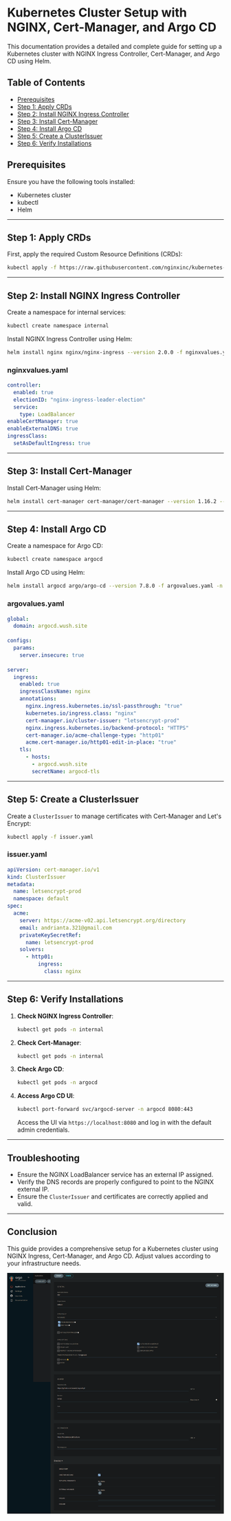 # Kubernetes Cluster Setup with NGINX, Cert-Manager, and Argo CD

This documentation provides a detailed and complete guide for setting up a Kubernetes cluster with NGINX Ingress Controller, Cert-Manager, and Argo CD using Helm.

## Table of Contents
- [Prerequisites](#prerequisites)
- [Step 1: Apply CRDs](#step-1-apply-crds)
- [Step 2: Install NGINX Ingress Controller](#step-2-install-nginx-ingress-controller)
- [Step 3: Install Cert-Manager](#step-3-install-cert-manager)
- [Step 4: Install Argo CD](#step-4-install-argo-cd)
- [Step 5: Create a ClusterIssuer](#step-5-create-a-clusterissuer)
- [Step 6: Verify Installations](#step-6-verify-installations)

## Prerequisites
Ensure you have the following tools installed:
- Kubernetes cluster
- kubectl
- Helm

---

## Step 1: Apply CRDs

First, apply the required Custom Resource Definitions (CRDs):
```bash
kubectl apply -f https://raw.githubusercontent.com/nginxinc/kubernetes-ingress/v4.0.0/deploy/crds.yaml
```

---

## Step 2: Install NGINX Ingress Controller

Create a namespace for internal services:
```bash
kubectl create namespace internal
```

Install NGINX Ingress Controller using Helm:
```bash
helm install nginx nginx/nginx-ingress --version 2.0.0 -f nginxvalues.yaml -n internal
```

### nginxvalues.yaml
```yaml
controller:
  enabled: true
  electionID: "nginx-ingress-leader-election"
  service:
    type: LoadBalancer
enableCertManager: true
enableExternalDNS: true
ingressClass:
  setAsDefaultIngress: true
```

---

## Step 3: Install Cert-Manager

Install Cert-Manager using Helm:
```bash
helm install cert-manager cert-manager/cert-manager --version 1.16.2 --set crds.enabled=true -n internal
```

---

## Step 4: Install Argo CD

Create a namespace for Argo CD:
```bash
kubectl create namespace argocd
```

Install Argo CD using Helm:
```bash
helm install argocd argo/argo-cd --version 7.8.0 -f argovalues.yaml -n argocd
```

### argovalues.yaml
```yaml
global:
  domain: argocd.wush.site

configs:
  params:
    server.insecure: true

server:
  ingress:
    enabled: true
    ingressClassName: nginx
    annotations:
      nginx.ingress.kubernetes.io/ssl-passthrough: "true"
      kubernetes.io/ingress.class: "nginx"
      cert-manager.io/cluster-issuer: "letsencrypt-prod"
      nginx.ingress.kubernetes.io/backend-protocol: "HTTPS"
      cert-manager.io/acme-challenge-type: "http01"
      acme.cert-manager.io/http01-edit-in-place: "true"
    tls:
      - hosts:
        - argocd.wush.site
        secretName: argocd-tls
```

---

## Step 5: Create a ClusterIssuer

Create a `ClusterIssuer` to manage certificates with Cert-Manager and Let's Encrypt:
```bash
kubectl apply -f issuer.yaml
```

### issuer.yaml
```yaml
apiVersion: cert-manager.io/v1
kind: ClusterIssuer
metadata:
  name: letsencrypt-prod
  namespace: default
spec:
  acme:
    server: https://acme-v02.api.letsencrypt.org/directory
    email: andrianta.321@gmail.com
    privateKeySecretRef:
      name: letsencrypt-prod
    solvers:
      - http01:
          ingress:
            class: nginx
```

---

## Step 6: Verify Installations

1. **Check NGINX Ingress Controller**:
   ```bash
   kubectl get pods -n internal
   ```

2. **Check Cert-Manager**:
   ```bash
   kubectl get pods -n internal
   ```

3. **Check Argo CD**:
   ```bash
   kubectl get pods -n argocd
   ```

4. **Access Argo CD UI**:
   ```bash
   kubectl port-forward svc/argocd-server -n argocd 8080:443
   ```
   Access the UI via `https://localhost:8080` and log in with the default admin credentials.

---

## Troubleshooting

- Ensure the NGINX LoadBalancer service has an external IP assigned.
- Verify the DNS records are properly configured to point to the NGINX external IP.
- Ensure the `ClusterIssuer` and certificates are correctly applied and valid.

---

## Conclusion

This guide provides a comprehensive setup for a Kubernetes cluster using NGINX Ingress, Cert-Manager, and Argo CD. Adjust values according to your infrastructure needs.

![Argo CD Application Setup](screencapture-localhost-8080-applications-2025-01-07-11_41_18.png)